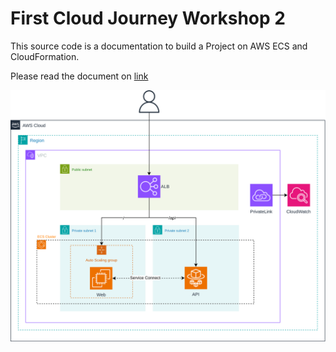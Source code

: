 # First Cloud Journey Workshop 2

This source code is a documentation to build a Project on AWS ECS and CloudFormation.

Please read the document on [link](https://fcj-ws02-cfn-ecs.pages.dev/)

![Architecture](./static/images/architecture.svg)